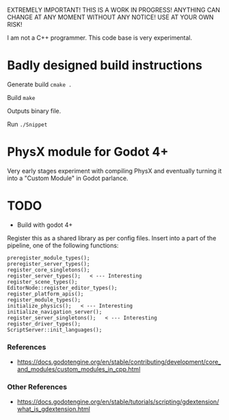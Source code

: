 EXTREMELY IMPORTANT! THIS IS A WORK IN PROGRESS! ANYTHING CAN CHANGE AT ANY MOMENT WITHOUT ANY NOTICE! USE AT YOUR OWN RISK!

I am not a C++ programmer. This code base is very experimental.

# Badly designed build instructions

Generate build
`cmake .`

Build
`make`

Outputs binary file.

Run
`./Snippet`


# PhysX module for Godot 4+

Very early stages experiment with compiling PhysX and eventually turning it into a "Custom Module" in Godot parlance.

# TODO

- Build with godot 4+

Register this as a shared library as per config files. Insert into a part of the pipeline, one of the following functions:

```
preregister_module_types();
preregister_server_types();
register_core_singletons();
register_server_types();   < --- Interesting
register_scene_types();
EditorNode::register_editor_types();
register_platform_apis();
register_module_types();
initialize_physics();   < --- Interesting
initialize_navigation_server();
register_server_singletons();   < --- Interesting
register_driver_types();
ScriptServer::init_languages();
```

### References

- https://docs.godotengine.org/en/stable/contributing/development/core_and_modules/custom_modules_in_cpp.html

### Other References

- https://docs.godotengine.org/en/stable/tutorials/scripting/gdextension/what_is_gdextension.html
